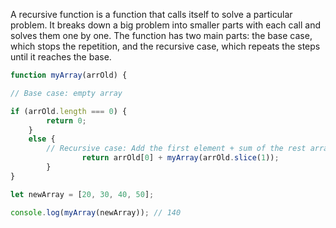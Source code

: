 A recursive function is a function that calls itself to solve a particular problem. It breaks down a big problem into smaller parts with each call and solves them one by one. The function has two main parts: the base case, which stops the repetition, and the recursive case, which repeats the steps until it reaches the base.

```javascript
function myArray(arrOld) {

// Base case: empty array 

if (arrOld.length === 0) {
        return 0;
    }
    else {
        // Recursive case: Add the first element + sum of the rest arrays
                return arrOld[0] + myArray(arrOld.slice(1));
        }
}

let newArray = [20, 30, 40, 50]; 

console.log(myArray(newArray)); // 140
``` 